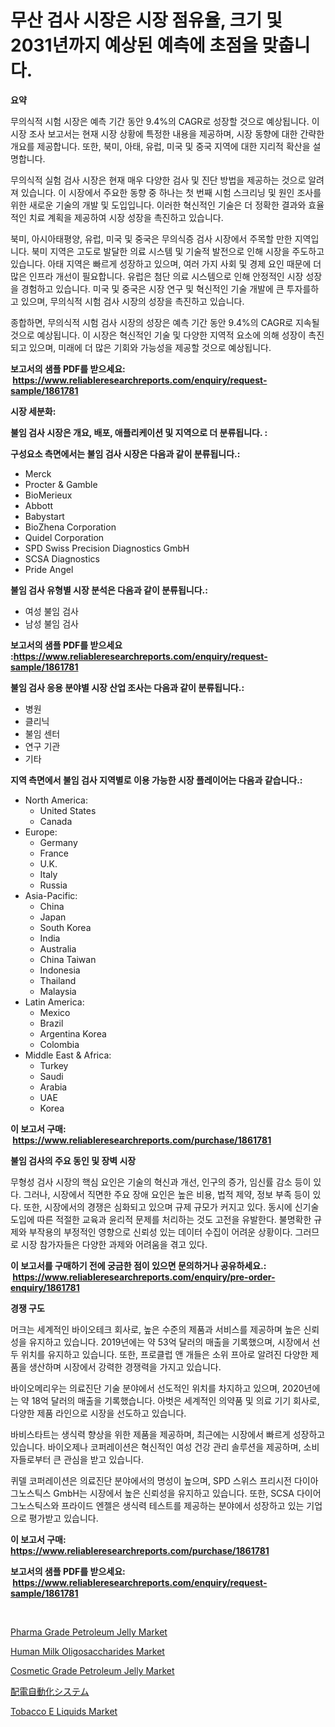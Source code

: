 <p><h1>무산 검사 시장은 시장 점유율, 크기 및 2031년까지 예상된 예측에 초점을 맞춥니다.</h1></p><p><strong>요약</strong></p>
<p><p>무의식적 시험 시장은 예측 기간 동안 9.4%의 CAGR로 성장할 것으로 예상됩니다. 이 시장 조사 보고서는 현재 시장 상황에 특정한 내용을 제공하며, 시장 동향에 대한 간략한 개요를 제공합니다. 또한, 북미, 아태, 유럽, 미국 및 중국 지역에 대한 지리적 확산을 설명합니다.</p><p>무의식적 실험 검사 시장은 현재 매우 다양한 검사 및 진단 방법을 제공하는 것으로 알려져 있습니다. 이 시장에서 주요한 동향 중 하나는 첫 번째 시험 스크리닝 및 원인 조사를위한 새로운 기술의 개발 및 도입입니다. 이러한 혁신적인 기술은 더 정확한 결과와 효율적인 치료 계획을 제공하여 시장 성장을 촉진하고 있습니다.</p><p>북미, 아시아태평양, 유럽, 미국 및 중국은 무의식증 검사 시장에서 주목할 만한 지역입니다. 북미 지역은 고도로 발달한 의료 시스템 및 기술적 발전으로 인해 시장을 주도하고 있습니다. 아태 지역은 빠르게 성장하고 있으며, 여러 가지 사회 및 경제 요인 때문에 더 많은 인프라 개선이 필요합니다. 유럽은 첨단 의료 시스템으로 인해 안정적인 시장 성장을 경험하고 있습니다. 미국 및 중국은 시장 연구 및 혁신적인 기술 개발에 큰 투자를하고 있으며, 무의식적 시험 검사 시장의 성장을 촉진하고 있습니다.</p><p>종합하면, 무의식적 시험 검사 시장의 성장은 예측 기간 동안 9.4%의 CAGR로 지속될 것으로 예상됩니다. 이 시장은 혁신적인 기술 및 다양한 지역적 요소에 의해 성장이 촉진되고 있으며, 미래에 더 많은 기회와 가능성을 제공할 것으로 예상됩니다.</p></p>
<p><strong>보고서의 샘플 PDF를 받으세요: &nbsp;<a href="https://www.reliableresearchreports.com/enquiry/request-sample/1861781">https://www.reliableresearchreports.com/enquiry/request-sample/1861781</a></strong></p>
<p><strong>시장 세분화:</strong></p>
<p><strong> 불임 검사 시장은 개요, 배포, 애플리케이션 및 지역으로 더 분류됩니다. :</strong></p>
<p><strong>구성요소 측면에서는 불임 검사 시장은 다음과 같이 분류됩니다.:</strong></p>
<p><ul><li>Merck</li><li>Procter & Gamble</li><li>BioMerieux</li><li>Abbott</li><li>Babystart</li><li>BioZhena Corporation</li><li>Quidel Corporation</li><li>SPD Swiss Precision Diagnostics GmbH</li><li>SCSA Diagnostics</li><li>Pride Angel</li></ul></p>
<p><strong> 불임 검사 유형별 시장 분석은 다음과 같이 분류됩니다.:</strong></p>
<p><ul><li>여성 불임 검사</li><li>남성 불임 검사</li></ul></p>
<p><strong>보고서의 샘플 PDF를 받으세요 :<a href="https://www.reliableresearchreports.com/enquiry/request-sample/1861781">https://www.reliableresearchreports.com/enquiry/request-sample/1861781</a></strong></p>
<p><strong> 불임 검사 응용 분야별 시장 산업 조사는 다음과 같이 분류됩니다.:</strong></p>
<p><ul><li>병원</li><li>클리닉</li><li>불임 센터</li><li>연구 기관</li><li>기타</li></ul></p>
<p><strong>지역 측면에서 불임 검사 지역별로 이용 가능한 시장 플레이어는 다음과 같습니다.:</strong></p>
<p><ul>
    <li>
        North America:
        <ul>
            <li>United States</li>
            <li>Canada</li>
        </ul>
    </li>
    <li>
        Europe:
        <ul>
            <li>Germany</li>
            <li>France</li>
            <li>U.K.</li>
            <li>Italy</li>
            <li>Russia</li>
        </ul>
    </li>
    <li>
        Asia-Pacific:
        <ul>
            <li>China</li>
            <li>Japan</li>
            <li>South Korea</li>
            <li>India</li>
            <li>Australia</li>
            <li>China Taiwan</li>
            <li>Indonesia</li>
            <li>Thailand</li>
            <li>Malaysia</li>
        </ul>
    </li>
    <li>
        Latin America:
        <ul>
            <li>Mexico</li>
            <li>Brazil</li>
            <li>Argentina Korea</li>
            <li>Colombia</li>
        </ul>
    </li>
    <li>
        Middle East & Africa:
        <ul>
            <li>Turkey</li>
            <li>Saudi</li>
            <li>Arabia</li>
            <li>UAE</li>
            <li>Korea</li>
        </ul>
    </li>
    </ul></p>
<p><strong>이 보고서 구매: &nbsp;<a href="https://www.reliableresearchreports.com/purchase/1861781">https://www.reliableresearchreports.com/purchase/1861781</a></strong></p>
<p><strong>불임 검사의 주요 동인 및 장벽 시장</strong></p>
<p><p>무형성 검사 시장의 핵심 요인은 기술의 혁신과 개선, 인구의 증가, 임신률 감소 등이 있다. 그러나, 시장에서 직면한 주요 장애 요인은 높은 비용, 법적 제약, 정보 부족 등이 있다. 또한, 시장에서의 경쟁은 심화되고 있으며 규제 규모가 커지고 있다. 동시에 신기술 도입에 따른 적절한 교육과 윤리적 문제를 처리하는 것도 고전을 유발한다. 불명확한 규제와 부작용의 부정적인 영향으로 신뢰성 있는 데이터 수집이 어려운 상황이다. 그러므로 시장 참가자들은 다양한 과제와 어려움을 겪고 있다.</p></p>
<p><strong>이 보고서를 구매하기 전에 궁금한 점이 있으면 문의하거나 공유하세요.: &nbsp;<a href="https://www.reliableresearchreports.com/enquiry/pre-order-enquiry/1861781">https://www.reliableresearchreports.com/enquiry/pre-order-enquiry/1861781</a></strong></p>
<p><strong>경쟁 구도</strong></p>
<p><p>머크는 세계적인 바이오테크 회사로, 높은 수준의 제품과 서비스를 제공하며 높은 신뢰성을 유지하고 있습니다. 2019년에는 약 53억 달러의 매출을 기록했으며, 시장에서 선두 위치를 유지하고 있습니다. 또한, 프로클럽 앤 개들은 소위 프아로 알려진 다양한 제품을 생산하며 시장에서 강력한 경쟁력을 가지고 있습니다.</p><p>바이오메리우는 의료진단 기술 분야에서 선도적인 위치를 차지하고 있으며, 2020년에는 약 18억 달러의 매출을 기록했습니다. 아벗은 세계적인 의약품 및 의료 기기 회사로, 다양한 제품 라인으로 시장을 선도하고 있습니다.</p><p>바비스타트는 생식력 향상을 위한 제품을 제공하며, 최근에는 시장에서 빠르게 성장하고 있습니다. 바이오제나 코퍼레이션은 혁신적인 여성 건강 관리 솔루션을 제공하며, 소비자들로부터 큰 관심을 받고 있습니다.</p><p>퀴델 코퍼레이션은 의료진단 분야에서의 명성이 높으며, SPD 스위스 프리시전 다이아그노스틱스 GmbH는 시장에서 높은 신뢰성을 유지하고 있습니다. 또한, SCSA 다이어그노스틱스와 프라이드 엔젤은 생식력 테스트를 제공하는 분야에서 성장하고 있는 기업으로 평가받고 있습니다.</p></p>
<p><strong>이 보고서 구매: &nbsp; <a href="https://www.reliableresearchreports.com/purchase/1861781">https://www.reliableresearchreports.com/purchase/1861781</a></strong></p>
<p><strong>보고서의 샘플 PDF를 받으세요: &nbsp;<a href="https://www.reliableresearchreports.com/enquiry/request-sample/1861781">https://www.reliableresearchreports.com/enquiry/request-sample/1861781</a></strong><strong></strong></p>
<p>&nbsp;</p>
<p><p><a href="https://issuu.com/reportprime-2/docs/pharma-grade-petroleum-jelly-market-size-2030.pptx">Pharma Grade Petroleum Jelly Market</a></p><p><a href="https://view.publitas.com/reportprime-1/human-milk-oligosaccharides-market-insights-market-players-and-forecast-till-2031/">Human Milk Oligosaccharides Market</a></p><p><a href="https://issuu.com/reportprime-2/docs/cosmetic-grade-petroleum-jelly-market-size-2030.pp">Cosmetic Grade Petroleum Jelly Market</a></p><p><a href="https://github.com/ycmtqqhvk3273/Market-Research-Report-List-1/blob/main/9428854191701.md">配電自動化システム</a></p><p><a href="https://full-wildebeest-80b.notion.site/Tobacco-E-Liquids-Market-Provides-a-Comprehensive-Analysis-Including-a-Macro-Overview-of-the-Market--7e0ddfadea7443a0b53507a9eba3bac8">Tobacco E Liquids Market</a></p></p>